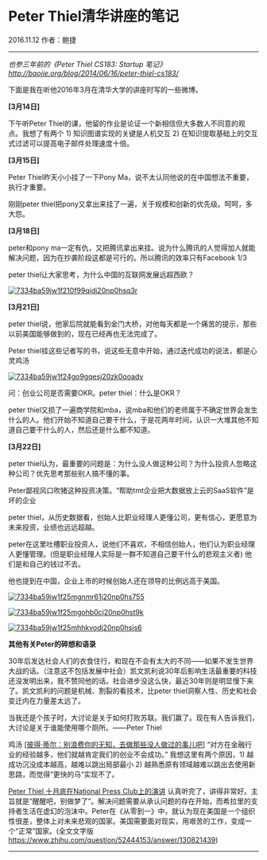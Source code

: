 # Peter Thiel清华讲座的笔记

2016.11.12   作者：鲍捷

***

*也参三年前的《Peter Thiel CS183: Startup 笔记》[http://baojie.org/blog/2014/06/16/peter-thiel-cs183/ ](http://baojie.org/blog/2014/06/16/peter-thiel-cs183/)*

下面是我在听他2016年3月在清华大学的讲座时写的一些微博。

**[3月14日]**

下午听Peter Thiel的课，他留的作业是论证一个新相信但大多数人不同意的观点。我想了有两个 1) 知识图谱实现的关键是人机交互 2) 在知识提取基础上的交互式过滤可以提高电子邮件处理速度十倍。

**[3月15日]**

Peter Thiel昨天小小挂了一下Pony Ma，说不太认同他说的在中国想法不重要，执行才重要。

刚刚peter thiel把pony又拿出来挂了一遍，关于规模和创新的优先级。呵呵，多大怨。

**[3月18日]**

peter和pony ma一定有仇，又把腾讯拿出来挂。说为什么腾讯的人觉得加人就能解决问题，因为在抄袭阶段这都是可行的。所以腾讯的效率只有Facebook 1/3

peter thiel让大家思考，为什么中国的互联网发展远超西欧？

[![7334ba59jw1f210f99qidj20np0hsq3r](http://baojie.org/blog/wp-content/uploads/2016/11/7334ba59jw1f210f99qidj20np0hsq3r-300x225.jpg)](http://baojie.org/blog/wp-content/uploads/2016/11/7334ba59jw1f210f99qidj20np0hsq3r.jpg)

**[3月21日]**

peter thiel说，他家后院就能看到金门大桥，对他每天都是一个痛苦的提示，那些以前美国能够做到的，现在已经再也无法完成了。

Peter thiel挂这些记者写的书，说这些无意中开始，通过迭代成功的说法，都是心灵鸡汤

[![7334ba59jw1f24go9gqesj20zk0qoadv](http://baojie.org/blog/wp-content/uploads/2016/11/7334ba59jw1f24go9gqesj20zk0qoadv-300x225.jpg)](http://baojie.org/blog/wp-content/uploads/2016/11/7334ba59jw1f24go9gqesj20zk0qoadv.jpg)

问：创业公司是否需要OKR。peter thiel：什么是OKR？

peter thiel又损了一遍商学院和mba，说mba和他们的老师属于不确定世界会发生什么的人。他们开始不知道自己要干什么，于是花两年时间，认识一大堆其他不知道自己要干什么的人，然后还是什么都不知道。

**[3月22日]**

peter thiel认为，最重要的问题是：为什么没人做这种公司？为什么投资人忽略这种公司？优先思考那些别人搞不懂的事。

Peter鄙视风口吹猪这种投资决策。“帮助tmt企业把大数据放上云的SaaS软件”是坏的企业

peter thiel，从历史数据看，创始人比职业经理人更懂公司，更有信心，更愿意为未来投资，业绩也远远超越。

peter在这里吐槽职业投资人，说他们不喜欢，不相信创始人，他们认为职业经理人更懂管理。(但是职业经理人实际是一群不知道自己要干什么的悲观主义者) 他们是和自己的钱过不去。

他也提到在中国，企业上市的时候创始人还在领导的比例远高于美国。

[![7334ba59jw1f25mgnmr61j20np0hs755](http://baojie.org/blog/wp-content/uploads/2016/11/7334ba59jw1f25mgnmr61j20np0hs755-300x225.jpg)](http://baojie.org/blog/wp-content/uploads/2016/11/7334ba59jw1f25mgnmr61j20np0hs755.jpg)

[![7334ba59jw1f25mgohb0cj20np0hst9k](http://baojie.org/blog/wp-content/uploads/2016/11/7334ba59jw1f25mgohb0cj20np0hst9k-300x225.jpg)](http://baojie.org/blog/wp-content/uploads/2016/11/7334ba59jw1f25mgohb0cj20np0hst9k.jpg)

[![7334ba59jw1f25mhhkvodj20np0hsjs6](http://baojie.org/blog/wp-content/uploads/2016/11/7334ba59jw1f25mhhkvodj20np0hsjs6-300x225.jpg)](http://baojie.org/blog/wp-content/uploads/2016/11/7334ba59jw1f25mhhkvodj20np0hsjs6.jpg)

**其他有关Peter的碎想和语录**

30年后发达社会人们的衣食住行，和现在不会有太大的不同——如果不发生世界大战的话。（注意这不包括发展中社会）凯文凯利说30年后影响生活最重要的科技还没发明出来，我不赞同他的话。社会进步没这么快，最近30年则是明显慢下来了。凯文凯利的问题是机械、割裂的看技术，比peter thiel洞察人性、历史和社会变迁内在力量差太远了。

当我还是个孩子时，大讨论是关于如何打败苏联。我们赢了。现在有人告诉我们，大讨论是关于谁能使用哪个厕所。——Peter Thiel

鸡汤 [[彼得·蒂尔：别浪费你的无知，去做那些没人做过的事儿吧](http://t.cn/R5JAdYV)] “对方在金融行业的经验越多，他们就越肯定我们的创业不会成功。” 我想这里有两个原因，1) 越成功沉没成本越高，越难以跳出局部最小 2) 越熟悉原有领域越难以跳出去使用新思路，而觉得“更快的马”实现不了。

[Peter Thiel 十月底在National Press Club上的演讲](http://weibo.com/tv/v/EfDWUgsUY?fid=1034:136082fcdd0fe25116f7930f54fc730b%20) 认真听完了，讲得非常好。主旨就是“醒醒吧，别做梦了”。解决问题需要从承认问题的存在开始，而希拉里的支持者生活在虚幻的泡沫中。Peter在《从零到一》中，就认为现在美国是一个组织性很差，整体上对未来悲观的国家。美国需要面对现实，用艰苦的工作，变成一个“正常”国家。(全文文字版 https://www.zhihu.com/question/52444153/answer/130821439)

***

